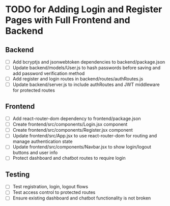 # TODO for Adding Login and Register Pages with Full Frontend and Backend

## Backend
- [ ] Add bcryptjs and jsonwebtoken dependencies to backend/package.json
- [ ] Update backend/models/User.js to hash passwords before saving and add password verification method
- [ ] Add register and login routes in backend/routes/authRoutes.js
- [ ] Update backend/server.js to include authRoutes and JWT middleware for protected routes

## Frontend
- [ ] Add react-router-dom dependency to frontend/package.json
- [ ] Create frontend/src/components/Login.jsx component
- [ ] Create frontend/src/components/Register.jsx component
- [ ] Update frontend/src/App.jsx to use react-router-dom for routing and manage authentication state
- [ ] Update frontend/src/components/Navbar.jsx to show login/logout buttons and user info
- [ ] Protect dashboard and chatbot routes to require login

## Testing
- [ ] Test registration, login, logout flows
- [ ] Test access control to protected routes
- [ ] Ensure existing dashboard and chatbot functionality is not broken
